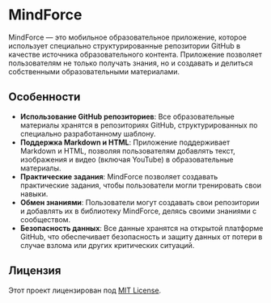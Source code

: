 # MindForce

MindForce — это мобильное образовательное приложение, которое использует специально структурированные репозитории GitHub в качестве источника образовательного контента. Приложение позволяет пользователям не только получать знания, но и создавать и делиться собственными образовательными материалами.

## Особенности

- **Использование GitHub репозиториев**: Все образовательные материалы хранятся в репозиториях GitHub, структурированных по специально разработанному шаблону.
- **Поддержка Markdown и HTML**: Приложение поддерживает Markdown и HTML, позволяя пользователям добавлять текст, изображения и видео (включая YouTube) в образовательные материалы.
- **Практические задания**: MindForce позволяет создавать практические задания, чтобы пользователи могли тренировать свои навыки.
- **Обмен знаниями**: Пользователи могут создавать свои репозитории и добавлять их в библиотеку MindForce, делясь своими знаниями с сообществом.
- **Безопасность данных**: Все данные хранятся на открытой платформе GitHub, что обеспечивает безопасность и защиту данных от потери в случае взлома или других критических ситуаций.

## Лицензия

Этот проект лицензирован под [MIT License](LICENSE).
